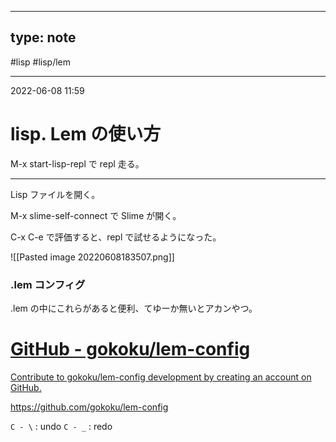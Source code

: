  ---
type: note
---

#lisp #lisp/lem

---
2022-06-08  11:59

# lisp. Lem の使い方

M-x start-lisp-repl で repl 走る。


---

Lisp ファイルを開く。

M-x slime-self-connect で Slime が開く。

C-x C-e で評価すると、repl で試せるようになった。

![[Pasted image 20220608183507.png]]


### .lem コンフィグ

.lem の中にこれらがあると便利、てゆーか無いとアカンやつ。


<div class="rich-link-card-container"><a class="rich-link-card" href="https://github.com/gokoku/lem-config" target="_blank">
	<div class="rich-link-image-container">
		<div class="rich-link-image" style="background-image: url('https://opengraph.githubassets.com/45041be3856ade22ca76967e260fe044dcf73db0dd92b8f912606286a31812d8/gokoku/lem-config')">
	</div>
	</div>
	<div class="rich-link-card-text">
		<h1 class="rich-link-card-title">GitHub - gokoku/lem-config</h1>
		<p class="rich-link-card-description">
		Contribute to gokoku/lem-config development by creating an account on GitHub.
		</p>
		<p class="rich-link-href">
		https://github.com/gokoku/lem-config
		</p>
	</div>
</a></div>

`C - \` : undo
`C - _` : redo

